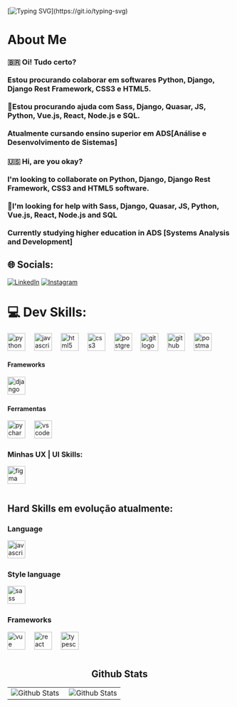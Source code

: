[![Typing SVG](https://readme-typing-svg.herokuapp.com?font=Fira+Code&size=14&pause=1000&color=E94D5F&width=435&lines=Olá+DEV.+Bem-vindo+ao+meu+GitHub!+Bora+codificar!;Prazer%2C+meu+nome+%C3%A9+Lucas+Dickmann.)](https://git.io/typing-svg)

# About Me

### 🇧🇷 Oi! Tudo certo?<br><br>Estou procurando colaborar em softwares Python, Django, Django Rest Framework, CSS3 e HTML5.<br><br>🤝Estou procurando ajuda com Sass, Django, Quasar, JS, Python, Vue.js, React, Node.js e SQL.<br><br>Atualmente cursando ensino superior em ADS[Análise e Desenvolvimento de Sistemas]<br>

### 🇺🇸 Hi, are you okay?<br><br>I'm looking to collaborate on Python, Django, Django Rest Framework, CSS3 and HTML5 software.<br><br>🤝I'm looking for help with Sass, Django, Quasar, JS, Python, Vue.js, React, Node.js and SQL<br><br>Currently studying higher education in ADS [Systems Analysis and Development]<br>

## 🌐 Socials:
[![LinkedIn](https://img.shields.io/badge/linkedin-%230077B5.svg?style=for-the-badge&logo=linkedin&logoColor=white)](https://linkedin.com/in/lucas-dickmann) [![Instagram](https://img.shields.io/badge/Instagram-%23E4405F.svg?style=for-the-badge&logo=Instagram&logoColor=white)](https://instagram.com/luksdickmann)

# 💻 Dev Skills:
<div align="left">
  <img src="https://skillicons.dev/icons?i=python" height="40" alt="python logo"  />
  <img width="12" />
  <img src="https://skillicons.dev/icons?i=js" height="40" alt="javascript logo"  />
  <img width="12" />
  <img src="https://skillicons.dev/icons?i=html" height="40" alt="html5 logo"  />
  <img width="12" />
  <img src="https://skillicons.dev/icons?i=css" height="40" alt="css3 logo"  />
  <img width="12" />
  <img src="https://cdn.jsdelivr.net/gh/devicons/devicon/icons/postgresql/postgresql-original.svg" height="40" alt="postgresql logo"  />
  <img width="12" />
  <img src="https://skillicons.dev/icons?i=git" height="40" alt="git logo" />
  <img width="12" />
  <img src="https://skillicons.dev/icons?i=github" height="40" alt="github logo" />
  <img width="12" />
  <img src="https://skillicons.dev/icons?i=postman" height="40" alt="postman logo" />
  <img width="12" />
</div>

#### Frameworks
<div align"=left">
  <img src="https://skillicons.dev/icons?i=django" height="40" alt="django logo" />
  <img width="12" />
</div>

#### Ferramentas
<div align"=left">
  <img src="https://skillicons.dev/icons?i=pycharm" height="40" alt="pycharm logo" />
  <img width="12" />
  <img src="https://skillicons.dev/icons?i=vscode" height="40" alt="vscode logo" />
  <img width="12" />
</div>

### Minhas UX | UI Skills:
<div align="left">
  <img src="https://skillicons.dev/icons?i=figma" height="40" alt="figma logo"  />
  <img width="12" />
</div>

#
<h2 align="left">Hard Skills em evolução atualmente:</h2>
<h3 align="left">Language</h3>
<div align="left">
  <img src="https://skillicons.dev/icons?i=js" height="40" alt="javascript logo"  />
  <img width="12" />
</div>
<h3 align="left">Style language</h3>
<div align="left">
  <img src="https://skillicons.dev/icons?i=sass" height="40" alt="sass logo"  />
  <img width="12" />
</div>
<h3 align="left">Frameworks</h3>
<div align="left">
  <img src="https://skillicons.dev/icons?i=vue" height="40" alt="vue logo"  />
  <img width="12" />
  <img src="https://skillicons.dev/icons?i=react" height="40" alt="react logo"  />
  <img width="12" />
  <img src="https://skillicons.dev/icons?i=typescript" height="40" alt="typescript logo"  />
  <img width="12" />
</div>

#
<h2 align="center">Github Stats</h2>
<table align="center">
  <tr>
    <td>
      <img
        align="left"
        src="https://github-readme-streak-stats.herokuapp.com/?user=ldickmann&theme=blueberry&hide_border=true"
        alt="Github Stats"
      />
    </td>
    <td>
      <img
        align="right"
        src="https://github-readme-stats.vercel.app/api/top-langs/?username=ldickmann&theme=blueberry&show_icons=true&hide_border=true&layout=compact"
        alt="Github Stats"
    </td>
  </tr>
</table>
